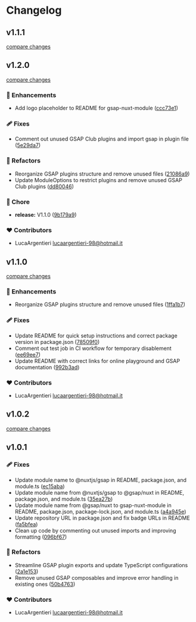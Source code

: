 # Changelog


## v1.1.1

[compare changes](https://github.com/LucaArgentieri/gsap-nuxt-module/compare/v1.2.0...v1.1.1)

## v1.2.0

[compare changes](https://github.com/LucaArgentieri/gsap-nuxt-module/compare/v1.1.0...v1.2.0)

### 🚀 Enhancements

- Add logo placeholder to README for gsap-nuxt-module ([ccc73e1](https://github.com/LucaArgentieri/gsap-nuxt-module/commit/ccc73e1))

### 🩹 Fixes

- Comment out unused GSAP Club plugins and import gsap in plugin file ([5e29da7](https://github.com/LucaArgentieri/gsap-nuxt-module/commit/5e29da7))

### 💅 Refactors

- Reorganize GSAP plugins structure and remove unused files ([21086a9](https://github.com/LucaArgentieri/gsap-nuxt-module/commit/21086a9))
- Update ModuleOptions to restrict plugins and remove unused GSAP Club plugins ([dd80046](https://github.com/LucaArgentieri/gsap-nuxt-module/commit/dd80046))

### 🏡 Chore

- **release:** V1.1.0 ([9b179a9](https://github.com/LucaArgentieri/gsap-nuxt-module/commit/9b179a9))

### ❤️ Contributors

- LucaArgentieri <lucaargentieri-98@hotmail.it>

## v1.1.0

[compare changes](https://github.com/LucaArgentieri/gsap-nuxt-module/compare/v1.0.2...v1.1.0)

### 🚀 Enhancements

- Reorganize GSAP plugins structure and remove unused files ([1ffa1b7](https://github.com/LucaArgentieri/gsap-nuxt-module/commit/1ffa1b7))

### 🩹 Fixes

- Update README for quick setup instructions and correct package version in package.json ([78509f0](https://github.com/LucaArgentieri/gsap-nuxt-module/commit/78509f0))
- Comment out test job in CI workflow for temporary disablement ([ee69ee7](https://github.com/LucaArgentieri/gsap-nuxt-module/commit/ee69ee7))
- Update README with correct links for online playground and GSAP documentation ([992b3ad](https://github.com/LucaArgentieri/gsap-nuxt-module/commit/992b3ad))

### ❤️ Contributors

- LucaArgentieri <lucaargentieri-98@hotmail.it>

## v1.0.2

[compare changes](https://github.com/LucaArgentieri/gsap-nuxt-module/compare/v1.0.1...v1.0.2)

## v1.0.1


### 🩹 Fixes

- Update module name to @nuxtjs/gsap in README, package.json, and module.ts ([ec15aba](https://github.com/LucaArgentieri/gsap-nuxt-module/commit/ec15aba))
- Update module name from @nuxtjs/gsap to @gsap/nuxt in README, package.json, and module.ts ([35ea27b](https://github.com/LucaArgentieri/gsap-nuxt-module/commit/35ea27b))
- Update module name from @gsap/nuxt to gsap-nuxt-module in README, package.json, package-lock.json, and module.ts ([a4a945e](https://github.com/LucaArgentieri/gsap-nuxt-module/commit/a4a945e))
- Update repository URL in package.json and fix badge URLs in README ([fa5bfea](https://github.com/LucaArgentieri/gsap-nuxt-module/commit/fa5bfea))
- Clean up code by commenting out unused imports and improving formatting ([096bf67](https://github.com/LucaArgentieri/gsap-nuxt-module/commit/096bf67))

### 💅 Refactors

- Streamline GSAP plugin exports and update TypeScript configurations ([2a1e153](https://github.com/LucaArgentieri/gsap-nuxt-module/commit/2a1e153))
- Remove unused GSAP composables and improve error handling in existing ones ([50b4763](https://github.com/LucaArgentieri/gsap-nuxt-module/commit/50b4763))

### ❤️ Contributors

- LucaArgentieri <lucaargentieri-98@hotmail.it>

